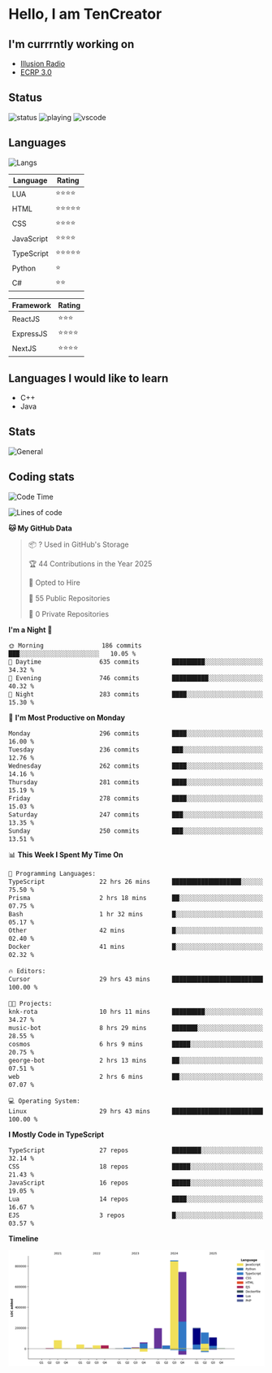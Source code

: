 # Hello, I am TenCreator

## I'm currrntly working on
- [Illusion Radio](https://illusionradio.co.uk/)
- [ECRP 3.0](http://github.com/Emerald-Coast-Roleplay/)

## Status
![status](https://api.statusbadges.me/badge/status/518334475038359555?simple=true&style=for-the-badge)
![playing](https://api.statusbadges.me/badge/playing/518334475038359555?style=for-the-badge)
![vscode](https://api.statusbadges.me/badge/vscode/518334475038359555?style=for-the-badge)

## Languages
![Langs](https://github-readme-stats.vercel.app/api/top-langs/?username=tencreator&layout=compact&theme=radical)


|Language|Rating|
|--------|------|
|LUA|⭐️⭐️⭐️⭐️|
|HTML|⭐️⭐️⭐️⭐️⭐️|
|CSS|⭐️⭐️⭐️⭐️|
|JavaScript|⭐️⭐️⭐️⭐️|
|TypeScript|⭐️⭐️⭐️⭐️⭐️|
|Python|⭐️|
|C#|⭐️⭐️ |

|Framework|Rating|
|--------|------|
|ReactJS|⭐️⭐️⭐|
|ExpressJS|⭐️⭐️⭐️⭐️|
|NextJS|⭐️⭐️⭐⭐️|

## Languages I would like to learn
- C++
- Java

## Stats
![General](https://github-readme-stats.vercel.app/api?username=tencreator&show_icons=true&theme=radical)

## Coding stats

<!--START_SECTION:waka-->
![Code Time](http://img.shields.io/badge/Code%20Time-416%20hrs%2059%20mins-blue)

![Lines of code](https://img.shields.io/badge/From%20Hello%20World%20I%27ve%20Written-1.9%20million%20lines%20of%20code-blue)

**🐱 My GitHub Data** 

> 📦 ? Used in GitHub's Storage 
 > 
> 🏆 44 Contributions in the Year 2025
 > 
> 💼 Opted to Hire
 > 
> 📜 55 Public Repositories 
 > 
> 🔑 0 Private Repositories 
 > 
**I'm a Night 🦉** 

```text
🌞 Morning                186 commits         ███░░░░░░░░░░░░░░░░░░░░░░   10.05 % 
🌆 Daytime                635 commits         █████████░░░░░░░░░░░░░░░░   34.32 % 
🌃 Evening                746 commits         ██████████░░░░░░░░░░░░░░░   40.32 % 
🌙 Night                  283 commits         ████░░░░░░░░░░░░░░░░░░░░░   15.30 % 
```
📅 **I'm Most Productive on Monday** 

```text
Monday                   296 commits         ████░░░░░░░░░░░░░░░░░░░░░   16.00 % 
Tuesday                  236 commits         ███░░░░░░░░░░░░░░░░░░░░░░   12.76 % 
Wednesday                262 commits         ████░░░░░░░░░░░░░░░░░░░░░   14.16 % 
Thursday                 281 commits         ████░░░░░░░░░░░░░░░░░░░░░   15.19 % 
Friday                   278 commits         ████░░░░░░░░░░░░░░░░░░░░░   15.03 % 
Saturday                 247 commits         ███░░░░░░░░░░░░░░░░░░░░░░   13.35 % 
Sunday                   250 commits         ███░░░░░░░░░░░░░░░░░░░░░░   13.51 % 
```


📊 **This Week I Spent My Time On** 

```text
💬 Programming Languages: 
TypeScript               22 hrs 26 mins      ███████████████████░░░░░░   75.50 % 
Prisma                   2 hrs 18 mins       ██░░░░░░░░░░░░░░░░░░░░░░░   07.75 % 
Bash                     1 hr 32 mins        █░░░░░░░░░░░░░░░░░░░░░░░░   05.17 % 
Other                    42 mins             █░░░░░░░░░░░░░░░░░░░░░░░░   02.40 % 
Docker                   41 mins             █░░░░░░░░░░░░░░░░░░░░░░░░   02.32 % 

🔥 Editors: 
Cursor                   29 hrs 43 mins      █████████████████████████   100.00 % 

🐱‍💻 Projects: 
knk-rota                 10 hrs 11 mins      █████████░░░░░░░░░░░░░░░░   34.27 % 
music-bot                8 hrs 29 mins       ███████░░░░░░░░░░░░░░░░░░   28.55 % 
cosmos                   6 hrs 9 mins        █████░░░░░░░░░░░░░░░░░░░░   20.75 % 
george-bot               2 hrs 13 mins       ██░░░░░░░░░░░░░░░░░░░░░░░   07.51 % 
web                      2 hrs 6 mins        ██░░░░░░░░░░░░░░░░░░░░░░░   07.07 % 

💻 Operating System: 
Linux                    29 hrs 43 mins      █████████████████████████   100.00 % 
```

**I Mostly Code in TypeScript** 

```text
TypeScript               27 repos            ████████░░░░░░░░░░░░░░░░░   32.14 % 
CSS                      18 repos            █████░░░░░░░░░░░░░░░░░░░░   21.43 % 
JavaScript               16 repos            █████░░░░░░░░░░░░░░░░░░░░   19.05 % 
Lua                      14 repos            ████░░░░░░░░░░░░░░░░░░░░░   16.67 % 
EJS                      3 repos             █░░░░░░░░░░░░░░░░░░░░░░░░   03.57 % 
```



**Timeline**

![Lines of Code chart](https://raw.githubusercontent.com/tencreator/tencreator/main/assets/bar_graph.png)


<!--END_SECTION:waka-->
